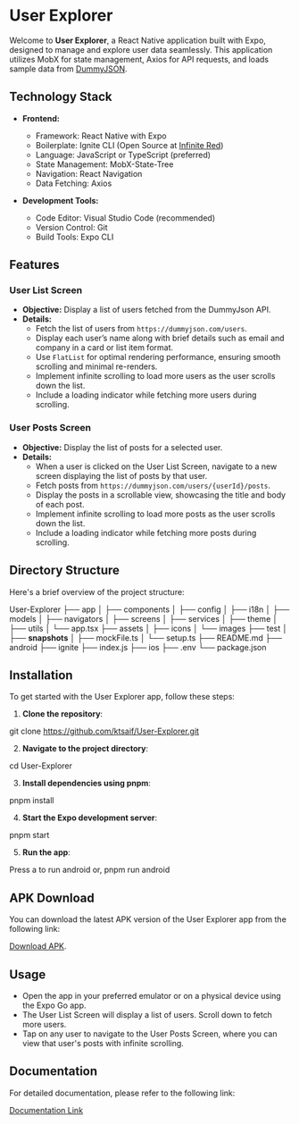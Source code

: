 # User Explorer

Welcome to **User Explorer**, a React Native application built with Expo, designed to manage and explore user data seamlessly. This application utilizes MobX for state management, Axios for API requests, and loads sample data from [DummyJSON](https://dummyjson.com/users).

## Technology Stack

- **Frontend:**
  - Framework: React Native with Expo
  - Boilerplate: Ignite CLI (Open Source at [Infinite Red](https://infinite.red))
  - Language: JavaScript or TypeScript (preferred)
  - State Management: MobX-State-Tree
  - Navigation: React Navigation
  - Data Fetching: Axios

- **Development Tools:**
  - Code Editor: Visual Studio Code (recommended)
  - Version Control: Git
  - Build Tools: Expo CLI

## Features

### User List Screen

- **Objective:** Display a list of users fetched from the DummyJson API.
- **Details:**
  - Fetch the list of users from `https://dummyjson.com/users`.
  - Display each user’s name along with brief details such as email and company in a card or list item format.
  - Use `FlatList` for optimal rendering performance, ensuring smooth scrolling and minimal re-renders.
  - Implement infinite scrolling to load more users as the user scrolls down the list.
  - Include a loading indicator while fetching more users during scrolling.

### User Posts Screen

- **Objective:** Display the list of posts for a selected user.
- **Details:**
  - When a user is clicked on the User List Screen, navigate to a new screen displaying the list of posts by that user.
  - Fetch posts from `https://dummyjson.com/users/{userId}/posts`.
  - Display the posts in a scrollable view, showcasing the title and body of each post.
  - Implement infinite scrolling to load more posts as the user scrolls down the list.
  - Include a loading indicator while fetching more posts during scrolling.


## Directory Structure

Here's a brief overview of the project structure:

User-Explorer
├── app
│   ├── components
│   ├── config
│   ├── i18n
│   ├── models
│   ├── navigators
│   ├── screens
│   ├── services
│   ├── theme
│   ├── utils
│   └── app.tsx
├── assets
│   ├── icons
│   └── images
├── test
│   ├── __snapshots__
│   ├── mockFile.ts
│   └── setup.ts
├── README.md
├── android
├── ignite
├── index.js
├── ios
├── .env
└── package.json

## Installation

To get started with the User Explorer app, follow these steps:

1. **Clone the repository**:
   
  git clone https://github.com/ktsaif/User-Explorer.git

2. **Navigate to the project directory**:

  cd User-Explorer

3. **Install dependencies using pnpm**:

  pnpm install

4. **Start the Expo development server**:

  pnpm start

5. **Run the app**:

  Press a to run android or,
  pnpm run android

## APK Download

You can download the latest APK version of the User Explorer app from the following link: 

[Download APK](https://drive.google.com/file/d/1juhKU5JJM2kKfz8j4EGfIAdTapZrtP4h/view?usp=sharing).

## Usage

- Open the app in your preferred emulator or on a physical device using the Expo Go app.
- The User List Screen will display a list of users. Scroll down to fetch more users.
- Tap on any user to navigate to the User Posts Screen, where you can view that user's posts with infinite scrolling.

## Documentation

For detailed documentation, please refer to the following link:

[Documentation Link](https://github.com/ktsaif/User-Explorer/blob/main/README.md)
